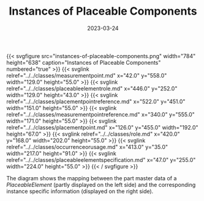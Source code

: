 ﻿---
title: Instances of Placeable Components
toc: false
type: specs
layout: diagram
date: "2023-03-24"
draft: false
specification: VEC
version: 2.0.2
documentType: "Recommendation"
elementType: Diagram
classes:
  - MeasurementPoint
  - PlaceableElementRole
  - PlacementPointReference
  - MeasurementPointReference
  - PlacementPoint
  - Role
  - OccurrenceOrUsage
  - PlaceableElementSpecification
menu:
  VEC-2.0.2:    
    parent: instances-of-components
    identifier: instances-of-components/instances-of-placeable-components
    weight: 1007012 

# Prev/next pager order (if `docs_section_pager` enabled in `params.toml`)
weight: 1007012
---
{{< svgfigure src="instances-of-placeable-components.png" width="784" height="638" caption="Instances of Placeable Components" numbered="true" >}}
  {{< svglink relref="../../classes/measurementpoint.md" x="42.0" y="558.0" width="129.0" height="55.0" >}}
  {{< svglink relref="../../classes/placeableelementrole.md" x="446.0" y="252.0" width="129.0" height="43.0" >}}
  {{< svglink relref="../../classes/placementpointreference.md" x="522.0" y="451.0" width="151.0" height="55.0" >}}
  {{< svglink relref="../../classes/measurementpointreference.md" x="340.0" y="555.0" width="171.0" height="55.0" >}}
  {{< svglink relref="../../classes/placementpoint.md" x="126.0" y="455.0" width="192.0" height="67.0" >}}
  {{< svglink relref="../../classes/role.md" x="420.0" y="168.0" width="202.0" height="55.0" >}}
  {{< svglink relref="../../classes/occurrenceorusage.md" x="413.0" y="35.0" width="217.0" height="91.0" >}}
  {{< svglink relref="../../classes/placeableelementspecification.md" x="47.0" y="255.0" width="224.0" height="55.0" >}}
{{< / svgfigure >}}
<p> The diagram shows the mapping between the part master data of a <i>PlaceableElement</i> (partly displayed on the left side)&#160;and the corresponding instance specific information (displayed on the right side).      </p>